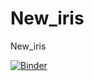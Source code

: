 # New_iris
New_iris

[![Binder](https://mybinder.org/badge_logo.svg)](https://mybinder.org/v2/gh/dfialaire/New_iris/HEAD?urlpath=%2Fvoila%2Frender%2FNotebook_Iris_Denombrement_bacterien_V3_Fialaire_David_2021.ipynb)
